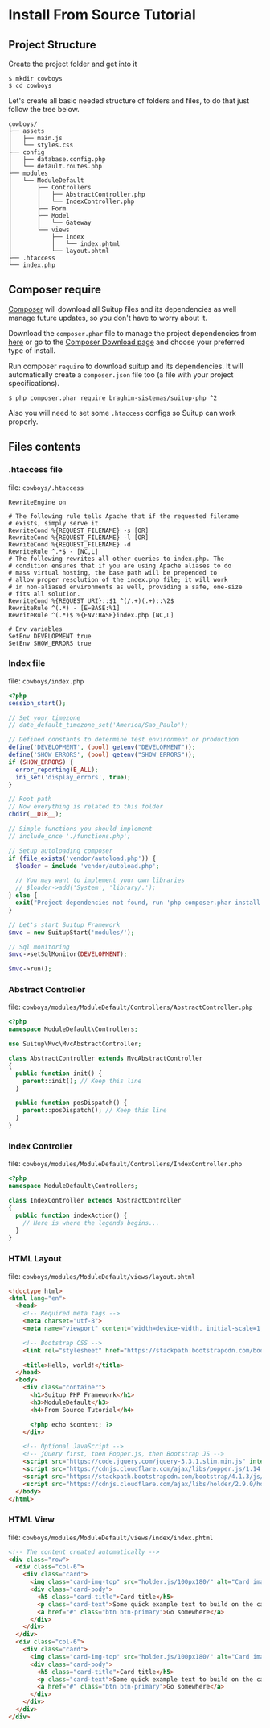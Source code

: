 # Install From Source Tutorial

## Project Structure

Create the project folder and get into it

    $ mkdir cowboys
    $ cd cowboys

Let's create all basic needed structure of folders and files, to do that just follow the tree below.

```
cowboys/
├── assets
│   ├── main.js
│   └── styles.css
├── config
│   ├── database.config.php
│   └── default.routes.php
├── modules
│   └── ModuleDefault
│       ├── Controllers
│       │   ├── AbstractController.php
│       │   └── IndexController.php
│       ├── Form
│       ├── Model
│       │   └── Gateway
│       └── views
│           ├── index
│           │   └── index.phtml
│           └── layout.phtml
├── .htaccess
└── index.php
```

## Composer require

[Composer](https://getcomposer.org) will download all Suitup files and its dependencies as well manage future updates, so you don't have to worry about it.

Download the `composer.phar` file to manage the project dependencies from [here](https://getcomposer.org/composer.phar) or go to the [Composer Download page](https://getcomposer.org/download/) and choose your preferred type of install.

Run composer `require` to download suitup and its dependencies. It will automatically create a `composer.json` file too (a file with your project specifications).

    $ php composer.phar require braghim-sistemas/suitup-php ^2

Also you will need to set some `.htaccess` configs so Suitup can work properly.

## Files contents

### .htaccess file
file: `cowboys/.htaccess`

```
RewriteEngine on

# The following rule tells Apache that if the requested filename
# exists, simply serve it.
RewriteCond %{REQUEST_FILENAME} -s [OR]
RewriteCond %{REQUEST_FILENAME} -l [OR]
RewriteCond %{REQUEST_FILENAME} -d
RewriteRule ^.*$ - [NC,L]
# The following rewrites all other queries to index.php. The
# condition ensures that if you are using Apache aliases to do
# mass virtual hosting, the base path will be prepended to
# allow proper resolution of the index.php file; it will work
# in non-aliased environments as well, providing a safe, one-size
# fits all solution.
RewriteCond %{REQUEST_URI}::$1 ^(/.+)(.+)::\2$
RewriteRule ^(.*) - [E=BASE:%1]
RewriteRule ^(.*)$ %{ENV:BASE}index.php [NC,L]

# Env variables
SetEnv DEVELOPMENT true
SetEnv SHOW_ERRORS true
```

### Index file
file: `cowboys/index.php`

```php
<?php
session_start();

// Set your timezone
// date_default_timezone_set('America/Sao_Paulo');

// Defined constants to determine test environment or production
define('DEVELOPMENT', (bool) getenv("DEVELOPMENT"));
define('SHOW_ERRORS', (bool) getenv("SHOW_ERRORS"));
if (SHOW_ERRORS) {
  error_reporting(E_ALL);
  ini_set('display_errors', true);
}

// Root path
// Now everything is related to this folder
chdir(__DIR__);

// Simple functions you should implement
// include_once './functions.php';

// Setup autoloading composer
if (file_exists('vendor/autoload.php')) {
  $loader = include 'vendor/autoload.php';

  // You may want to implement your own libraries
  // $loader->add('System', 'library/.');
} else {
  exit("Project dependencies not found, run 'php composer.phar install'");
}

// Let's start Suitup Framework
$mvc = new SuitupStart('modules/');

// Sql monitoring
$mvc->setSqlMonitor(DEVELOPMENT);

$mvc->run();

```

### Abstract Controller
file: `cowboys/modules/ModuleDefault/Controllers/AbstractController.php`

```php
<?php
namespace ModuleDefault\Controllers;

use Suitup\Mvc\MvcAbstractController;

class AbstractController extends MvcAbstractController
{
  public function init() {
    parent::init(); // Keep this line
  }

  public function posDispatch() {
    parent::posDispatch(); // Keep this line
  }
}

```

### Index Controller
file: `cowboys/modules/ModuleDefault/Controllers/IndexController.php`

```php
<?php
namespace ModuleDefault\Controllers;

class IndexController extends AbstractController
{
  public function indexAction() {
    // Here is where the legends begins...
  }
}

```

### HTML Layout
file: `cowboys/modules/ModuleDefault/views/layout.phtml`

```html
<!doctype html>
<html lang="en">
  <head>
    <!-- Required meta tags -->
    <meta charset="utf-8">
    <meta name="viewport" content="width=device-width, initial-scale=1, shrink-to-fit=no">

    <!-- Bootstrap CSS -->
    <link rel="stylesheet" href="https://stackpath.bootstrapcdn.com/bootstrap/4.1.3/css/bootstrap.min.css" integrity="sha384-MCw98/SFnGE8fJT3GXwEOngsV7Zt27NXFoaoApmYm81iuXoPkFOJwJ8ERdknLPMO" crossorigin="anonymous">

    <title>Hello, world!</title>
  </head>
  <body>
    <div class="container">
      <h1>Suitup PHP Framework</h1>
      <h3>ModuleDefault</h3>
      <h4>From Source Tutorial</h4>

      <?php echo $content; ?>
    </div>

    <!-- Optional JavaScript -->
    <!-- jQuery first, then Popper.js, then Bootstrap JS -->
    <script src="https://code.jquery.com/jquery-3.3.1.slim.min.js" integrity="sha384-q8i/X+965DzO0rT7abK41JStQIAqVgRVzpbzo5smXKp4YfRvH+8abtTE1Pi6jizo" crossorigin="anonymous"></script>
    <script src="https://cdnjs.cloudflare.com/ajax/libs/popper.js/1.14.3/umd/popper.min.js" integrity="sha384-ZMP7rVo3mIykV+2+9J3UJ46jBk0WLaUAdn689aCwoqbBJiSnjAK/l8WvCWPIPm49" crossorigin="anonymous"></script>
    <script src="https://stackpath.bootstrapcdn.com/bootstrap/4.1.3/js/bootstrap.min.js" integrity="sha384-ChfqqxuZUCnJSK3+MXmPNIyE6ZbWh2IMqE241rYiqJxyMiZ6OW/JmZQ5stwEULTy" crossorigin="anonymous"></script>
    <script src="https://cdnjs.cloudflare.com/ajax/libs/holder/2.9.0/holder.js"></script>
  </body>
</html>

```

### HTML View
file: `cowboys/modules/ModuleDefault/views/index/index.phtml`

```html
<!-- The content created automatically -->
<div class="row">
  <div class="col-6">
    <div class="card">
      <img class="card-img-top" src="holder.js/100px180/" alt="Card image cap">
      <div class="card-body">
        <h5 class="card-title">Card title</h5>
        <p class="card-text">Some quick example text to build on the card title and make up the bulk of the card's content.</p>
        <a href="#" class="btn btn-primary">Go somewhere</a>
      </div>
    </div>
  </div>
  <div class="col-6">
    <div class="card">
      <img class="card-img-top" src="holder.js/100px180/" alt="Card image cap">
      <div class="card-body">
        <h5 class="card-title">Card title</h5>
        <p class="card-text">Some quick example text to build on the card title and make up the bulk of the card's content.</p>
        <a href="#" class="btn btn-primary">Go somewhere</a>
      </div>
    </div>
  </div>
</div>

```

